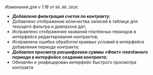 _Изменения для v 1.18 от `06.08.2018`_:
- ***Добавлена фильтрация счетов по контракту***;
- Добавлено отображение количества записей в таблице для текущего фильтра и диапазона дат;
- Исправлено отображение названий платёжных периодов в интерфейсе редактирования контрактов;
- Исправлена ошибка обработки краевых условий в интерфейсе добавления периода контракта;
- ***Добавлен просмотр расшифровки суммы «Факт» платёжного периода в интерфейсе создания контракта***;
- Обновлён и унифицирован интерфейс быстрого просмотра контракта
